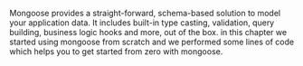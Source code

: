 Mongoose provides a straight-forward, schema-based solution to model your application data. It includes built-in type casting, validation, query building, business logic hooks and more, out of the box.
in this chapter we started using mongoose from scratch and we performed some lines of code which helps you to get started from zero with mongoose.